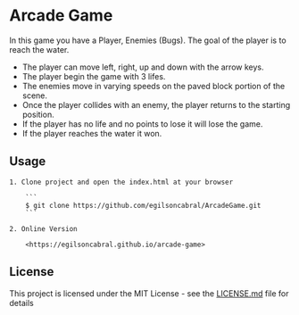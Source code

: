 Arcade Game
===============================

In this game you have a Player, Enemies (Bugs). The goal of the player is to reach the water. 

* The player can move left, right, up and down with the arrow keys. 
* The player begin the game with 3 lifes. 
* The enemies move in varying speeds on the paved block portion of the scene. 
* Once the player collides with an enemy, the player returns to the starting position.
* If the player has no life and no points to lose it will lose the game. 
* If the player reaches the water it won. 

## Usage

	1. Clone project and open the index.html at your browser

		```
		$ git clone https://github.com/egilsoncabral/ArcadeGame.git
		```

	2. Online Version

		<https://egilsoncabral.github.io/arcade-game>

## License

This project is licensed under the MIT License - see the [LICENSE.md](LICENSE.md) file for details